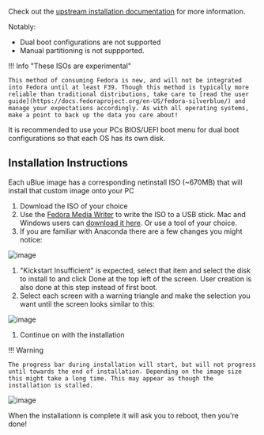 Check out the [upstream installation documentation](https://docs.fedoraproject.org/en-US/fedora-silverblue/installation/) for more information.

Notably:

- Dual boot configurations are not supported
- Manual partitioning is not suppported.

!!! Info "These ISOs are experimental"

    This method of consuming Fedora is new, and will not be integrated into Fedora until at least F39. Though this method is typically more reliable than traditional distributions, take care to [read the user guide](https://docs.fedoraproject.org/en-US/fedora-silverblue/) and manage your expectations accordingly. As with all operating systems, make a point to back up the data you care about! 

It is recommended to use your PCs BIOS/UEFI boot menu for dual boot configurations so that each OS has its own disk. 

## Installation Instructions

Each uBlue image has a corresponding netinstall ISO (~670MB) that will install that custom image onto your PC

1. Download the ISO of your choice
1. Use the [Fedora Media Writer](https://flathub.org/apps/details/org.fedoraproject.MediaWriter) to write the ISO to a USB stick. Mac and Windows users can [download it here](https://getfedora.org/en/workstation/download/). Or use a tool of your choice.
1. If you are familiar with Anaconda there are a few changes you might notice:

![image](https://user-images.githubusercontent.com/1264109/228308230-4cd981f7-d524-44c3-80ff-49e1b62e58fd.png)

1. "Kickstart Insufficient" is expected, select that item and select the disk to install to and click Done at the top left of the screen. User creation is also done at this step instead of first boot.
1. Select each screen with a warning triangle and make the selection you want until the screen looks similar to this:

![image](https://user-images.githubusercontent.com/1264109/228308903-d3289faf-8d53-4999-9296-2facc364d07b.png)

1. Continue on with the installation

!!! Warning 

    The progress bar during installation will start, but will not progress until towards the end of installation. Depending on the image size this might take a long time. This may appear as though the installation is stalled.  

![image](https://user-images.githubusercontent.com/1264109/228309296-993f7058-7bc7-4157-b1da-3fe908889e37.png)

When the installationn is complete it will ask you to reboot, then you're done!
